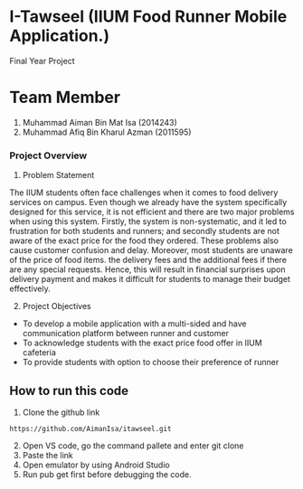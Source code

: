 # I-Tawseel (IIUM Food Runner Mobile Application.)
Final Year Project

# Team Member
1. Muhammad Aiman Bin Mat Isa (2014243)
2. Muhammad Afiq Bin Kharul Azman (2011595)

### Project Overview
	
1. Problem Statement

The IIUM students often face challenges when it comes to food delivery services on campus. Even though we already have the system specifically designed for this service, it is not efficient and there are two major problems when using this system. Firstly, the system is non-systematic, and it led to frustration for both students and runners; and secondly students are not aware of the exact price for the food they ordered. These problems also cause customer confusion and delay. Moreover, most students are unaware of the price of food items. the delivery fees and the additional fees if there are any special requests. Hence, this will result in financial surprises upon delivery payment and makes it difficult for students to manage their budget effectively.  

2. Project Objectives

-	To develop a mobile application with a multi-sided and have communication platform between runner and customer
-	To acknowledge students with the exact price food offer in IIUM cafeteria 
- To provide students with option to choose their preference of runner


## How to run this code 

1. Clone the github link 
```
https://github.com/AimanIsa/itawseel.git
```
2. Open VS code, go the command pallete and enter git clone
3. Paste the link
4. Open emulator by using Android Studio
5. Run pub get first before debugging the code. 

